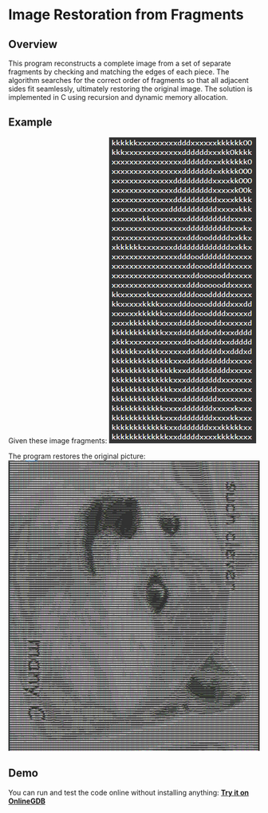 # Image Restoration from Fragments

## Overview

This program reconstructs a complete image from a set of separate fragments by checking and matching the edges of each piece. The algorithm searches for the correct order of fragments so that all adjacent sides fit seamlessly, ultimately restoring the original image. The solution is implemented in C using recursion and dynamic memory allocation.

## Example

Given these image fragments:
![Example image fragment](fragment.jpg)

The program restores the original picture:
![Result image](result.jpg)

## Demo

You can run and test the code online without installing anything:
**[Try it on OnlineGDB](https://onlinegdb.com/md1NL4gYP)**
